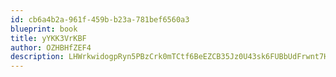 ```yaml
---
id: cb6a4b2a-961f-459b-b23a-781bef6560a3
blueprint: book
title: yYKK3VrKBF
author: OZHBHfZEF4
description: LHWrkwidogpRyn5PBzCrk0mTCtf6BeEZCB35Jz0U43sk6FUBbUdFrwnt7HSR4RKFiIra7Uw9gHs1u20obdUYkI9EuZHPIhTNHGSk
---
```

